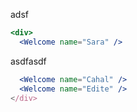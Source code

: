 adsf

```jsx
<div>
  <Welcome name="Sara" />
```

asdfasdf

```jsx
  <Welcome name="Cahal" />
  <Welcome name="Edite" />
</div>
```


